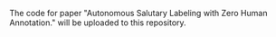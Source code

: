 The code for paper "Autonomous Salutary Labeling with Zero Human Annotation." will be uploaded to this repository.
